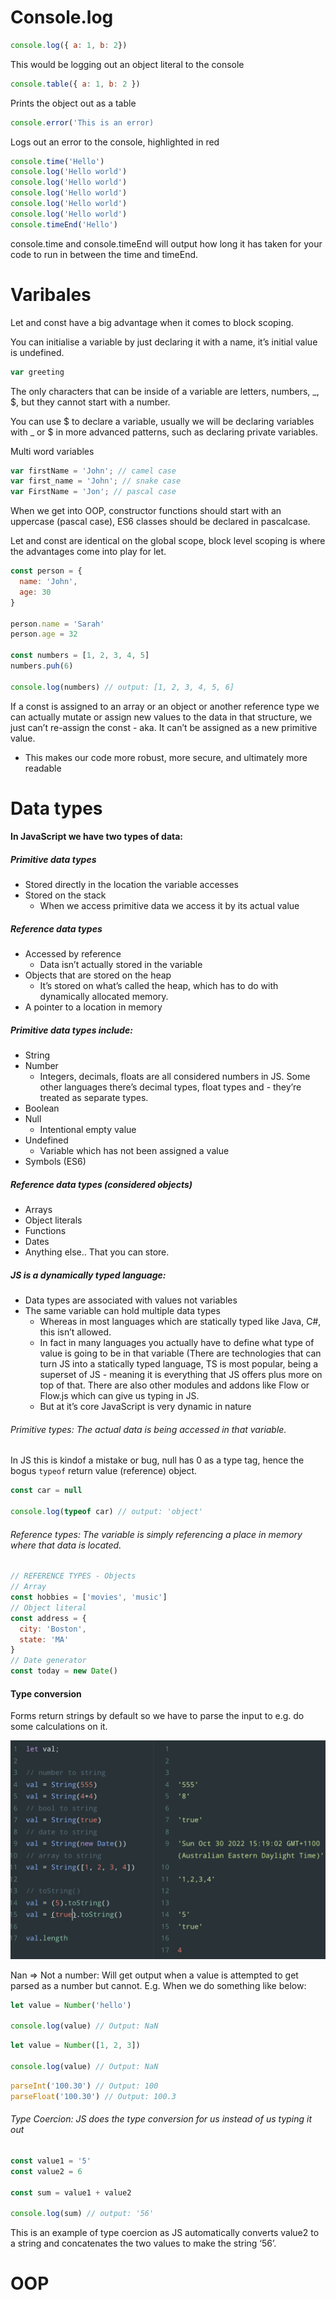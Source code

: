 # Console.log

```js
console.log({ a: 1, b: 2})
```
This would be logging out an object literal to the console


```js
console.table({ a: 1, b: 2 })
```
Prints the object out as a table

```js
console.error('This is an error)
```
Logs out an error to the console, highlighted in red

```js
console.time('Hello')
console.log('Hello world')
console.log('Hello world')
console.log('Hello world')
console.log('Hello world')
console.log('Hello world')
console.timeEnd('Hello')
```
console.time and console.timeEnd will output how long it has taken for your code to run in between the time and timeEnd. 

# Varibales

Let and const have a big advantage when it comes to block scoping. 

You can initialise a variable by just declaring it with a name, it’s initial value is undefined.
```js
var greeting
```

The only characters that can be inside of a variable are letters, numbers, _, $, but they cannot start with a number.

You can use $ to declare a variable, usually we will be declaring variables with _ or $ in more advanced patterns, such as declaring private variables. 

Multi word variables 
```js
var firstName = 'John'; // camel case 
var first_name = 'John'; // snake case 
var FirstName = 'Jon'; // pascal case 
```

When we get into OOP, constructor functions should start with an uppercase (pascal case), ES6 classes should be declared in pascalcase.

Let and const are identical on the global scope, block level scoping is where the advantages come into play for let. 
```js
const person = {
  name: 'John',
  age: 30
}

person.name = 'Sarah'
person.age = 32

const numbers = [1, 2, 3, 4, 5]
numbers.puh(6)

console.log(numbers) // output: [1, 2, 3, 4, 5, 6]
```

If a const is assigned to an array or an object or another reference type we can actually mutate or assign new values to the data in that structure, we just can’t re-assign the const - aka. It can’t be assigned as a new primitive value.
- This makes our code more robust, more secure, and ultimately more readable 



# Data types
#### In JavaScript we have two types of data: 

##### Primitive data types 
- Stored directly in the location the variable accesses 
- Stored on the stack 
  - When we access primitive data we access it by its actual value 
##### Reference data types 
- Accessed by reference
  - Data isn’t actually stored in the variable 
- Objects that are stored on the heap 
  - It’s stored on what’s called the heap, which has to do with dynamically allocated memory.
- A pointer to a location in memory 

##### Primitive data types include:
- String 
- Number 
  - Integers, decimals, floats are all considered numbers in JS. Some other languages there’s decimal types, float types and - they’re treated as separate types.
- Boolean 
- Null 
  - Intentional empty value 
- Undefined 
  - Variable which has not been assigned a value 
- Symbols (ES6) 

##### Reference data types (considered objects)
- Arrays 
- Object literals
- Functions 
- Dates 
- Anything else.. That you can store.

##### JS is a dynamically typed language: 
- Data types are associated with values not variables 
- The same variable can hold multiple data types
  - Whereas in most languages which are statically typed like Java, C#, this isn’t allowed. 
  - In fact in many languages you actually have to define what type of value is going to be in that variable (There are technologies that can turn JS into a statically typed language, TS is most popular, being a superset of JS - meaning it is everything that JS offers plus more on top of that. There are also other modules and addons like Flow or Flow.js which can give us typing in JS. 
  - But at it’s core JavaScript is very dynamic in nature

###### Primitive types: The actual data is being accessed in that variable.

In JS this is kindof a mistake or bug, null has 0 as a type tag, hence the bogus `typeof` return value (reference) object. 
```js
const car = null

console.log(typeof car) // output: 'object'
```

###### Reference types: The variable is simply referencing a place in memory where that data is located. 

```js
// REFERENCE TYPES - Objects
// Array
const hobbies = ['movies', 'music']
// Object literal 
const address = {
  city: 'Boston',
  state: 'MA'
}
// Date generator
const today = new Date()
```


#### Type conversion 

Forms return strings by default so we have to parse the input to e.g. do some calculations on it. 

![type-conversion.png](./type-conversion.png)

Nan => Not a number: Will get output when a value is attempted to get parsed as a number but cannot. E.g. When we do something like below: 

```js
let value = Number('hello')

console.log(value) // Output: NaN
```

```js
let value = Number([1, 2, 3])

console.log(value) // Output: NaN
```

```js
parseInt('100.30') // Output: 100
parseFloat('100.30') // Output: 100.3
```

###### Type Coercion: JS does the type conversion for us instead of us typing it out 

```js
const value1 = '5'
const value2 = 6

const sum = value1 + value2 

console.log(sum) // output: '56'
```

This is an example of type coercion as JS automatically converts value2 to a string and concatenates the two values to make the string ‘56’. 


# OOP

